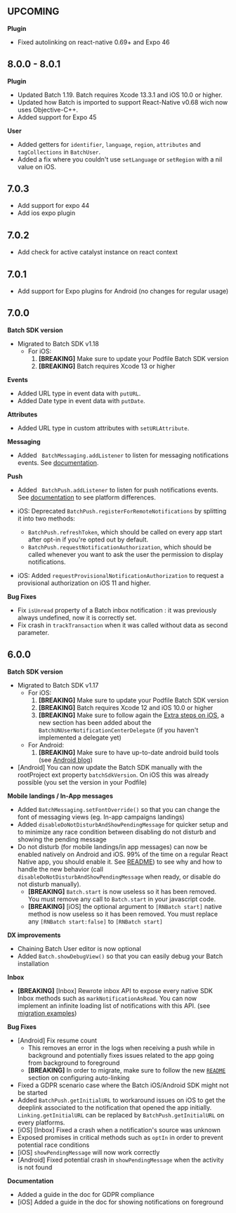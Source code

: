 UPCOMING
----

**Plugin**

* Fixed autolinking on react-native 0.69+ and Expo 46

8.0.0 - 8.0.1
----

**Plugin**

* Updated Batch 1.19. Batch requires Xcode 13.3.1 and iOS 10.0 or higher.
* Updated how Batch is imported to support React-Native v0.68 wich now uses Objective-C++.
* Added support for Expo 45

**User**

* Added getters for `identifier`, `language`, `region`, `attributes` and `tagCollections` in `BatchUser`.
* Added a fix where you couldn't use `setLanguage` or `setRegion` with a nil value on iOS.

7.0.3
----

* Add support for expo 44 
* Add ios expo plugin

7.0.2
----

* Add check for active catalyst instance on react context

7.0.1
----

* Add support for Expo plugins for Android (no changes for regular usage)

7.0.0
----

**Batch SDK version**

* Migrated to Batch SDK v1.18
    * For iOS: 
        1. **[BREAKING]** Make sure to update your Podfile Batch SDK version
        2. **[BREAKING]** Batch requires Xcode 13 or higher

**Events**

* Added URL type in event data with `putURL`.
* Added Date type in event data with `putDate`.

**Attributes**

* Added URL type in custom attributes with `setURLAttribute`.

**Messaging**

* Added ` BatchMessaging.addListener` to listen for messaging notifications events. See [documentation](/react-native/messaging#listening-events).

**Push**

* Added ` BatchPush.addListener` to listen for push notifications events. See [documentation](/react-native/messaging#listening-events) to see platform differences.

* iOS: Deprecated `BatchPush.registerForRemoteNotifications` by splitting it into two methods:
  * `BatchPush.refreshToken`, which should be called on every app start after opt-in if you're opted out by default.
  * `BatchPush.requestNotificationAuthorization`, which should be called whenever you want to ask the user the permission to display notifications.
* iOS: Added `requestProvisionalNotificationAuthorization` to request a provisional authorization on iOS 11 and higher.

**Bug Fixes**

* Fix `isUnread` property of a Batch inbox notification : it was previously always undefined, now it is correctly set.
* Fix crash in `trackTransaction` when it was called without data as second parameter.

6.0.0
----

**Batch SDK version**

* Migrated to Batch SDK v1.17
    * For iOS: 
        1. **[BREAKING]** Make sure to update your Podfile Batch SDK version
        2. **[BREAKING]** Batch requires Xcode 12 and iOS 10.0 or higher
        3. **[BREAKING]** Make sure to follow again the [Extra steps on iOS](https://github.com/bamlab/react-native-batch-push#5-extra-steps-on-ios), a new section has been added about the `BatchUNUserNotificationCenterDelegate` (if you haven't implemented a delegate yet)
    * For Android: 
        1. **[BREAKING]** Make sure to have up-to-date android build tools (see [Android blog](https://android-developers.googleblog.com/2020/07/preparing-your-build-for-package-visibility-in-android-11.html))
* [Android] You can now update the Batch SDK manually with the rootProject ext property `batchSdkVersion`. On iOS this was already possible (you set the version in your Podfile)

**Mobile landings /  In-App messages**

* Added `BatchMessaging.setFontOverride()` so that you can change the font of messaging views (eg. In-app campaigns landings)
* Added `disableDoNotDisturbAndShowPendingMessage` for quicker setup and to minimize any race condition between disabling do not disturb and showing the pending message
* Do not disturb (for mobile landings/in app messages) can now be enabled natively on Android and iOS. 99% of the time on a regular React Native app, you should enable it. See [README](https://github.com/bamlab/react-native-batch-push#4-configure-do-not-disturb-mode-for-mobile-landingsin-app-messages)) to see why and how to handle the new behavior (call `disableDoNotDisturbAndShowPendingMessage` when ready, or disable do not disturb manually).
  * **[BREAKING]** `Batch.start` is now useless so it has been removed. You must remove any call to `Batch.start` in your javascript code.
  * **[BREAKING]** [iOS] the optional argument to `[RNBatch start]` native method is now useless so it has been removed. You must replace any `[RNBatch start:false]` to `[RNBatch start]`

**DX improvements**

* Chaining Batch User editor is now optional
* Added `Batch.showDebugView()` so that you can easily debug your Batch installation

**Inbox**

* **[BREAKING]** [Inbox] Rewrote inbox API to expose every native SDK Inbox methods such as `markNotificationAsRead`. You can now implement an infinite loading list of notifications with this API. (see [migration examples](https://github.com/bamlab/react-native-batch-push/releases/v6.0.0-rc.2))

**Bug Fixes**

* [Android] Fix resume count
  * This removes an error in the logs when receiving a push while in background and potentially fixes issues related to the app going from background to foreground
  * **[BREAKING]** In order to migrate, make sure to follow the new [`README`](https://github.com/bamlab/react-native-batch-push#b-configure-auto-linking) section on configuring auto-linking
* Fixed a GDPR scenario case where the Batch iOS/Android SDK might not be started
* Added `BatchPush.getInitialURL` to workaround issues on iOS to get the deeplink associated to the notification that opened the app initially. `Linking.getInitialURL` can be replaced by `BatchPush.getInitialURL` on every platforms.
* [iOS] [Inbox] Fixed a crash when a notification's source was unknown
* Exposed promises in critical methods such as `optIn` in order to prevent potential race conditions
* [iOS] `showPendingMessage` will now work correctly
* [Android] Fixed potential crash in `showPendingMessage` when the activity is not found

**Documentation**

* Added a guide in the doc for GDPR compliance
* [iOS] Added a guide in the doc for showing notifications on foreground